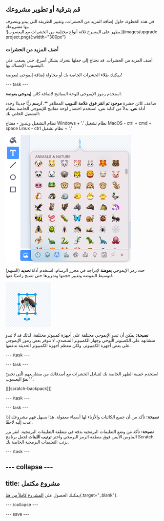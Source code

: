 ## قم بترقية أو تطوير مشروعك

<div style="display: flex; flex-wrap: wrap">
<div style="flex-basis: 200px; flex-grow: 1; margin-right: 15px;">
في هذه الخطوة، حاول إضافة المزيد من الحشرات، وتغيير الطريقة التي يبدو ويتصرف بها مشروعك.
</div>
<div>
![يظهر على المسرح ثلاثة أنواع مختلفة من الحشرات مع اليعسوب.](images/upgrade-project.png){:width="300px"}
</div>
</div>

### أضف المزيد من الحشرات

أضف المزيد من الحشرات. قد تحتاج إلى جعلها تتحرك بشكل أسرع، حتى يصعب على اليعسوب الإمساك بها.

يمكنك طلاء الحشرات الخاصة بك أو محاولة إضافة إيموجي لبعوضة!

--- task ---

استخدم رموز الإيموجي للوحة المفاتيح لإضافة كائن **إيموجي بعوضة**.

ضاعف كائن </strong> حشرة **موجود ثم انقر فوق علامة التبويب** المظاهر **. **ارسم** زيًّا جديدًا وحدد أداة **نص**. بدلاً من كتابة نص، استخدم اختصار لوحة مفاتيح للإيموجي الخاصة بنظام التشغيل الخاص بك:</p>

نظام التشغيل ويندوز - مفتاح Windows + '.' نظام تشغيل MacOS - ctrl + cmd + space Linux - ctrl نظام تشغيل + '.'

![لوحة مفاتيح الإيموجي المنبثقة مع تحديد فئة "الحيوانات والطبيعة".](images/emoji-keyboard.png)

حدد رمز الإيموجي **بعوضة** لإدراجه في محرر الرسام. استخدم أداة **تحديد** (السهم) لتوسيط البعوضة وتغيير حجمها وتدويرها حتى تصبح راضيًا عنها.

![إيموجي البعوضة في محرر الرسام.](images/emoji-mosquito.png)

**نصيحة:** يمكن أن تبدو الإيموجي مختلفة على أجهزة كمبيوتر مختلفة، لذلك قد لا تبدو متشابهة على الكمبيوتر اللوحي وجهاز الكمبيوتر المنضدي. لا تتوفر بعض رموز الإيموجي على بعض أجهزة الكمبيوتر، ولكن معظم أجهزة الكمبيوتر الحديثة تدعمها.

--- /task ---

--- task ---

استخدم حقيبة الظهر الخاصة بك لتتبادل الحشرات مع أصدقائك من مشاريعهم الّتي تخصّ "نموّ اليعسوب".

[[[scratch-backpack]]]

--- /task ---

--- task ---

**نصيحة:** تأكد من أن جميع الكائنات والأزياء لها أسماء معقولة. هذا يسهل فهم مشروعك إذا عدت إليه لاحقًا.

**نصيحة:** تأكد من وضع التعليمات البرمجية بدقة في منطقة التعليمات البرمجية. انقر بزر الماوس الأيمن فوق منطقة الرمز البرمجي واختر **ترتيب اللبنات** لجعل برنامج Scratch يرتب التعليمات البرمجية الخاصة بك.

--- /task ---

--- collapse ---
---
title: مشروع مكتمل
---

يمكنك الحصول على [المشروع كاملاً من هنا](https://scratch.mit.edu/projects/521688740/){:target="_blank"}.

--- /collapse ---

--- save ---
